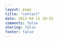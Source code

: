 ```yaml
---
layout: page
title: "contact"
date: 2013-04-11 18:33
comments: false
sharing: false
footer: false
---
```



